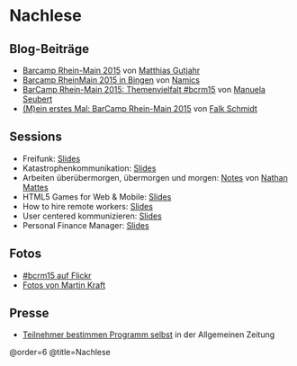 # Nachlese

## Blog-Beiträge

 * [Barcamp Rhein-Main 2015](http://blog.sperrobjekt.de/content/1000478-Barcamp-Rhein-Main-2015.html) von [Matthias Gutjahr](https://twitter.com/mattsches)
 * [Barcamp RheinMain 2015 in Bingen](https://about.namics.com/2015/11/barcamp-rheinmain-2015-in-bingen.html) von [Namics](https://twitter.com/namics)
 * [BarCamp Rhein-Main 2015: Themenvielfalt #bcrm15](http://www.seubert-pr.de/blog/2015/11/24/barcamp-rhein-main-2015-themenvielfalt-bcrm15/) von [Manuela Seubert](https://twitter.com/ManuelaSeubert)
 * [(M)ein erstes Mal: BarCamp Rhein-Main 2015](http://falkschmidt.com/2015/11/ein-erstes-mal_bcrm15/) von [Falk Schmidt](https://twitter.com/FalkSchmidt)
 
## Sessions

 * Freifunk: [Slides](http://talks.sperrobjekt.de/bcrm15_freifunk/)
 * Katastrophenkommunikation: [Slides](http://www.junaimnetz.de/wp-content/uploads/2015/11/Katastrophen.pdf)
 * Arbeiten überübermorgen, übermorgen und morgen: [Notes](https://bullenscheisse.de/2015/arbeiten-ueberuebermorgen-uebermorgen-und-morgen/) von [Nathan Mattes](https://twitter.com/zeitschlag)
 * HTML5 Games for Web & Mobile: [Slides](http://de.slideshare.net/casarock/html5-games-for-web-mobile)
 * How to hire remote workers: [Slides](https://docs.google.com/presentation/d/1KAMzZ8nWJihu61_lsb1xuukhBgzMOPPaiGbvVEjWV_w/edit)
 * User centered kommunizieren: [Slides](http://downloads.giinco.de/bcrm15/giinco_User-Centered-kommunizieren_bcrm15.pdf?utm_source=hootsuite)
 * Personal Finance Manager: [Slides](https://prezi.com/zilukowsij_e/personal-finance-manager/)

## Fotos

 * [#bcrm15 auf Flickr](https://www.flickr.com/search/?sort=date-posted-desc&text=%23bcrm15)
 * [Fotos von Martin Kraft](https://www.flickr.com/photos/90741600@N03/sets/72157659120329764/)

## Presse

* [Teilnehmer bestimmen Programm selbst](http://www.allgemeine-zeitung.de/lokales/bingen/bingen/teilnehmer-bestimmen-programm-selbst_16402533.htm) in der Allgemeinen Zeitung

@order=6
@title=Nachlese

